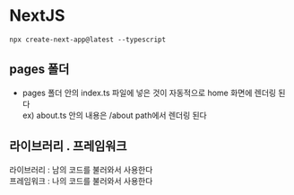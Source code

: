 # NextJS

```
npx create-next-app@latest --typescript
```

## pages 폴더

-   pages 폴더 안의 index.ts 파일에 넣은 것이 자동적으로 home 화면에 렌더링 된다  
    ex) about.ts 안의 내용은 /about path에서 렌더링 된다

## 라이브러리 . 프레임워크

라이브러리 : 남의 코드를 불러와서 사용한다  
프레임워크 : 나의 코드를 불러와서 사용한다
